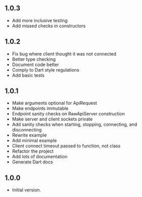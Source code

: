## 1.0.3

* Add more inclusive testing
* Add missed checks in constructors

## 1.0.2

* Fix bug where client thought it was not connected
* Better type checking
* Document code better
* Comply to Dart style regulations
* Add basic tests

## 1.0.1

- Make arguments optional for ApiRequest
- Make endpoints immutable
- Endpoint sanity checks on RawApiServer construction
- Make server and client sockets private
- Add sanity checks when starting, stopping, connecting, and disconnecting
- Rewrite example
- Add minimal example
- Client connect timeout passed to function, not class
- Refactor the project
- Add lots of documentation
- Generate Dart docs

## 1.0.0

- Initial version.
